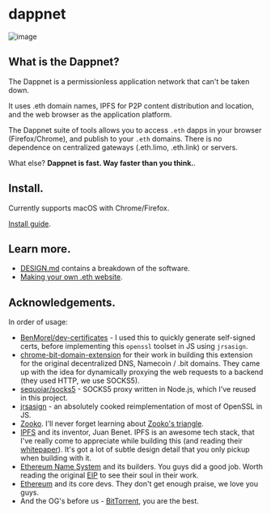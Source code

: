 dappnet
=======

![image](https://user-images.githubusercontent.com/584141/190630673-3aea2cd3-0f41-46d3-a06a-84c1f7da3e1b.png)

## What is the Dappnet?

The Dappnet is a permissionless application network that can't be taken down. 

It uses .eth domain names, IPFS for P2P content distribution and location, and the web browser as the application platform.

The Dappnet suite of tools allows you to access `.eth` dapps in your browser (Firefox/Chrome), and publish to your `.eth` domains. There is no dependence on centralized gateways (.eth.limo, .eth.link) or servers.

What else? **Dappnet is fast. Way faster than you think.**.

## Install.

Currently supports macOS with Chrome/Firefox.

[Install guide](https://gist.github.com/liamzebedee/b7f71f5006ffeb4580c64f8767568c59).

## Learn more.

 - [DESIGN.md](./DESIGN.md) contains a breakdown of the software.
 - [Making your own .eth website](https://gist.github.com/liamzebedee/53e355430941d9c79b7b5541298801db).

## Acknowledgements.

In order of usage:

 - [BenMorel/dev-certificates](https://github.com/BenMorel/dev-certificates) - I used this to quickly generate self-signed certs, before implementing this `openssl` toolset in JS using `jrsasign`.
 - [chrome-bit-domain-extension](https://github.com/Tagide/chrome-bit-domain-extension.git) for their work in building this extension for the original decentralized DNS, Namecoin / .bit domains. They came up with the idea for dynamically proxying the web requests to a backend (they used HTTP, we use SOCKS5).
 - [sequoiar/socks5](https://github.com/sequoiar/socks5) - SOCKS5 proxy written in Node.js, which I've reused in this project.
 - [jrsasign](https://github.com/kjur/jsrsasign) - an absolutely cooked reimplementation of most of OpenSSL in JS.
 - [Zooko](https://en.wikipedia.org/wiki/Zooko_Wilcox-O%27Hearn). I'll never forget learning about [Zooko's triangle](https://en.wikipedia.org/wiki/Zooko%27s_triangle).
 - [IPFS](https://docs.ipfs.io/) and its inventor, Juan Benet. IPFS is an awesome tech stack, that I've really come to appreciate while building this (and reading their [whitepaper](https://raw.githubusercontent.com/ipfs/ipfs/master/papers/ipfs-cap2pfs/ipfs-p2p-file-system.pdf)). It's got a lot of subtle design detail that you only pickup when building with it.
 - [Ethereum Name System](https://docs.ens.domains/) and its builders. You guys did a good job. Worth reading the original [EIP](https://eips.ethereum.org/EIPS/eip-137) to see their soul in their work.
 - [Ethereum](https://ethereum.org) and its core devs. They don't get enough praise, we love you guys.
 - And the OG's before us - [BitTorrent](https://en.wikipedia.org/wiki/BitTorrent), you are the best.
